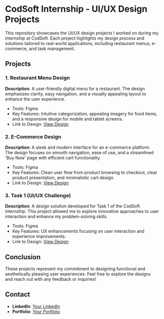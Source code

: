 # CodSoft Internship - UI/UX Design Projects

This repository showcases the UI/UX design projects I worked on during my internship at CodSoft. Each project highlights my design process and solutions tailored to real-world applications, including restaurant menus, e-commerce, and task management.

## Projects

### 1. Restaurant Menu Design
**Description**: A user-friendly digital menu for a restaurant. The design emphasizes clarity, easy navigation, and a visually appealing layout to enhance the user experience.

- Tools: Figma
- Key Features: Intuitive categorization, appealing imagery for food items, and a responsive design for mobile and tablet screens.
- Link to Design: [View Design](#)

### 2. E-Commerce Design
**Description**: A sleek and modern interface for an e-commerce platform. The design focuses on smooth navigation, ease of use, and a streamlined 'Buy Now' page with efficient cart functionality.

- Tools: Figma
- Key Features: Clean user flow from product browsing to checkout, clear product presentation, and minimalistic cart design.
- Link to Design: [View Design](#)

### 3. Task 1 (UI/UX Challenge)
**Description**: A design solution developed for Task 1 of the CodSoft internship. This project allowed me to explore innovative approaches to user interaction and enhance my problem-solving skills.

- Tools: Figma
- Key Features: UX enhancements focusing on user interaction and experience improvements.
- Link to Design: [View Design](#)

## Conclusion
These projects represent my commitment to designing functional and aesthetically pleasing user experiences. Feel free to explore the designs and reach out with any feedback or inquiries!

## Contact
- **LinkedIn**: [Your LinkedIn](#)
- **Portfolio**: [Your Portfolio](#)
